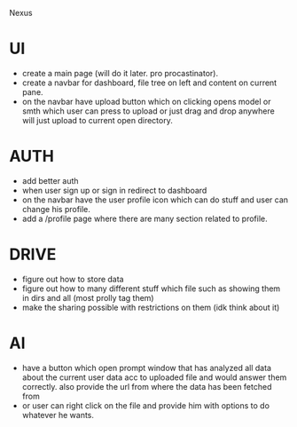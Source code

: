 
Nexus

# UI
- create a main page (will do it later. pro procastinator).
- create a navbar for dashboard, file tree on left and content on current pane.
- on the navbar have upload button which on clicking opens model or smth which user can press to upload or just drag and drop anywhere will just upload to current open directory.

# AUTH
- add better auth
- when user sign up or sign in redirect to dashboard
- on the navbar have the user profile icon which can do stuff and user can change his profile.
- add a /profile page where there are many section related to profile.

# DRIVE
- figure out how to store data
- figure out how to many different stuff which file such as showing them in dirs and all (most prolly tag them)
- make the sharing possible with restrictions on them (idk think about it)

# AI
- have a button which open prompt window that has analyzed all data about the current user data acc to uploaded file and would answer them correctly. also provide the url from where the data has been fetched from
- or user can right click on the file and provide him with options to do whatever he wants.

